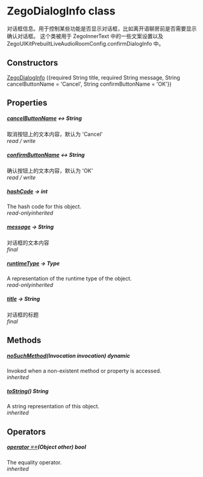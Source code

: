 


# ZegoDialogInfo class









<p>对话框信息。用于控制某些功能是否显示对话框，比如离开语聊房前是否需要显示确认对话框。
这个类被用于 ZegoInnerText 中的一些文案设置以及 ZegoUIKitPrebuiltLiveAudioRoomConfig.confirmDialogInfo 中。</p>




## Constructors

[ZegoDialogInfo](../zego_uikit_prebuilt_live_audio_room/ZegoDialogInfo/ZegoDialogInfo.md) ({required String title, required String message, String cancelButtonName = 'Cancel', String confirmButtonName = 'OK'})

   


## Properties

##### [cancelButtonName](../zego_uikit_prebuilt_live_audio_room/ZegoDialogInfo/cancelButtonName.md) &#8596; String



取消按钮上的文本内容，默认为 'Cancel'  
_<span class="feature">read / write</span>_



##### [confirmButtonName](../zego_uikit_prebuilt_live_audio_room/ZegoDialogInfo/confirmButtonName.md) &#8596; String



确认按钮上的文本内容，默认为 'OK'  
_<span class="feature">read / write</span>_



##### [hashCode](../zego_uikit_prebuilt_live_audio_room/ZegoDialogInfo/hashCode.md) &#8594; int



The hash code for this object.  
_<span class="feature">read-only</span><span class="feature">inherited</span>_



##### [message](../zego_uikit_prebuilt_live_audio_room/ZegoDialogInfo/message.md) &#8594; String



对话框的文本内容  
_<span class="feature">final</span>_



##### [runtimeType](../zego_uikit_prebuilt_live_audio_room/ZegoDialogInfo/runtimeType.md) &#8594; Type



A representation of the runtime type of the object.  
_<span class="feature">read-only</span><span class="feature">inherited</span>_



##### [title](../zego_uikit_prebuilt_live_audio_room/ZegoDialogInfo/title.md) &#8594; String



对话框的标题  
_<span class="feature">final</span>_





## Methods

##### [noSuchMethod](../zego_uikit_prebuilt_live_audio_room/ZegoDialogInfo/noSuchMethod.md)(Invocation invocation) dynamic



Invoked when a non-existent method or property is accessed.  
_<span class="feature">inherited</span>_



##### [toString](../zego_uikit_prebuilt_live_audio_room/ZegoDialogInfo/toString.md)() String



A string representation of this object.  
_<span class="feature">inherited</span>_





## Operators

##### [operator ==](../zego_uikit_prebuilt_live_audio_room/ZegoDialogInfo/operator_equals.md)(Object other) bool



The equality operator.  
_<span class="feature">inherited</span>_















